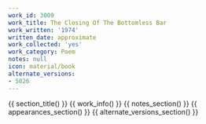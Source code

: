 ```yaml
---
work_id: 3009
work_title: The Closing Of The Bottomless Bar
work_written: '1974'
written_date: approximate
work_collected: 'yes'
work_category: Poem
notes: null
icon: material/book
alternate_versions:
- 5026
---
```


{{ section_title() }}
{{ work_info() }}
{{ notes_section() }}
{{ appearances_section() }}
{{ alternate_versions_section() }}